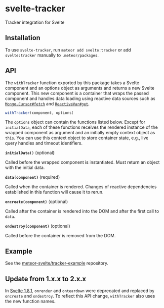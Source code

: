 # svelte-tracker

Tracker integration for Svelte

## Installation

To use `svelte-tracker`, run `meteor add svelte:tracker` or add `svelte:tracker` manually to `.meteor/packages`.

## API

The `withTracker` function exported by this package takes a Svelte component and an options object as arguments and returns a new Svelte component.
This new component is a container that wraps the passed component and handles data loading using reactive data sources such as [`Mongo.Cursor#fetch`](https://docs.meteor.com/api/collections.html#Mongo-Cursor-fetch) and [`ReactiveVar#get`](https://docs.meteor.com/api/reactive-var.html#ReactiveVar-get).

```js
withTracker(component, options)
```

The `options` object can contain the functions listed below.
Except for `initialData`, each of these functions receives the rendered instance of the wrapped component as argument and an initially empty context object as `this`.
You can use this context object to store container state, e.g., live query handles and timeout identifiers.

**`initialData()`** (optional)

Called before the wrapped component is instantiated.
Must return an object with the initial data.

**`data(component)`** (required)

Called when the container is rendered.
Changes of reactive dependencies established in this function will cause it to rerun.

**`oncreate(component)`** (optional)

Called after the container is rendered into the DOM and after the first call to `data`.

**`ondestroy(component)`** (optional)

Called before the container is removed from the DOM.

## Example

See the [meteor-svelte/tracker-example](https://github.com/meteor-svelte/tracker-example) repository.

## Update from 1.x.x to 2.x.x

In [Svelte 1.8.1](https://github.com/sveltejs/svelte/blob/master/CHANGELOG.md#181), `onrender` and `onteardown` were deprecated and replaced by `oncreate` and `ondestroy`.
To reflect this API change, `withTracker` also uses the new function names.
